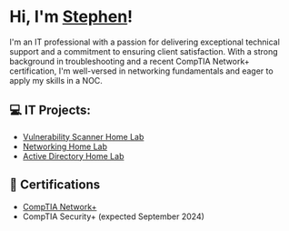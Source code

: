 <h1>Hi, I'm <a href="https://linkedin.com/in/stephendanisc/">Stephen</a>!</h1>

I'm an IT professional with a passion for delivering exceptional technical support and a commitment to ensuring client satisfaction. With a strong background in troubleshooting and a recent CompTIA Network+ certification, I'm well-versed in networking fundamentals and eager to apply my skills in a NOC.

<h2>💻 IT Projects:</h2>

- [Vulnerability Scanner Home Lab](https://github.com/sdanisc/vulnerability-scanner-lab)
- [Networking Home Lab](https://github.com/sdanisc/networking-lab)
- [Active Directory Home Lab](https://github.com/sdanisc/ad-lab) 

<h2>📜 Certifications</h2>

- [CompTIA Network+](https://www.credly.com/badges/fa89fc2d-1284-4485-8ed2-07177a4c6ceb/public_url) 
- CompTIA Security+ (expected September 2024)

<!--
**sdanisc/sdanisc** is a ✨ _special_ ✨ repository because its `README.md` (this file) appears on your GitHub profile.

Here are some ideas to get you started:

- 🔭 I’m currently working on ...
- 🌱 I’m currently learning ...
- 👯 I’m looking to collaborate on ...
- 🤔 I’m looking for help with ...
- 💬 Ask me about ...
- 📫 How to reach me: ...
- 😄 Pronouns: ...
- ⚡ Fun fact: ...
-->
